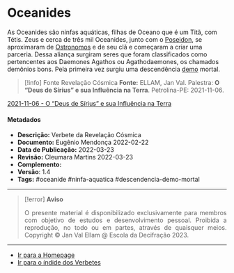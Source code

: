 # Oceanides

As Oceanides são ninfas aquáticas, filhas de Oceano que é um Titã, com Tétis. Zeus e cerca de três mil Oceanides, junto com o [Poseidon](Árvore%20do%20Conhecimento/Verbetes/P/Poseidon.md), se aproximaram de [Ostronomos](Ostronomos.md) e de seu clã e começaram a criar uma parceria. Dessa aliança surgiram seres que foram classificados como pertencentes aos Daemones Agathos ou Agathodaemones, os chamados demônios bons. Pela primeira vez surgiu uma descendência [demo](Demos.md) mortal.

> [!info] Fonte Revelação Cósmica
> **Fonte:** ELLAM, Jan Val. Palestra: **O “Deus de Sírius” e sua Influência na Terra**. Petrolina-PE: 2021-11-06.

[2021-11-06 - O “Deus de Sírius” e sua Influência na Terra](Árvore%20do%20Conhecimento/Fichas/Grupo%20II%20-%20Temática%20Extreterrestre/2021-11-06%20-%20O%20“Deus%20de%20Sírius”%20e%20sua%20Influência%20na%20Terra.md)

#### Metadados

-   **Descrição:** Verbete da Revelação Cósmica
-   **Documento:** Eugênio Mendonça 2022-02-22
-   **Data de Publicação:** 2022-03-23
-   **Revisão:** Cleumara Martins 2022-03-23
-   **Complemento:**
-   **Versão**: 1.4
-   **Tags:** #oceanide #ninfa-aquatica #descendencia-demo-mortal

---
> [!error] **Aviso**
> <p align="justify">O presente material é disponibilizado exclusivamente para membros com objetivo de estudos e desenvolvimento pessoal. Proibida a reprodução, no todo ou em partes, através de quaisquer meios. Copyright © Jan Val Ellam @ Escola da Decifração 2023. </p>

---
- [Ir para a Homepage](Homepage.canvas)
- [Ir para o índide dos Verbetes](ÍNDIDE%20GERAL%20DOS%20VERBETES.canvas)